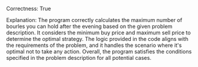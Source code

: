 Correctness: True

Explanation: The program correctly calculates the maximum number of bourles you can hold after the evening based on the given problem description. It considers the minimum buy price and maximum sell price to determine the optimal strategy. The logic provided in the code aligns with the requirements of the problem, and it handles the scenario where it's optimal not to take any action. Overall, the program satisfies the conditions specified in the problem description for all potential cases.